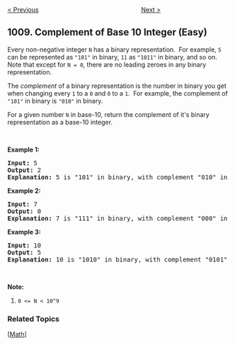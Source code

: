 <!--|This file generated by command(leetcode description); DO NOT EDIT.    |-->
<!--+----------------------------------------------------------------------+-->
<!--|@author    Openset <openset.wang@gmail.com>                           |-->
<!--|@link      https://github.com/openset                                 |-->
<!--|@home      https://github.com/openset/leetcode                        |-->
<!--+----------------------------------------------------------------------+-->

[< Previous](https://github.com/openset/leetcode/tree/master/problems/construct-binary-search-tree-from-preorder-traversal "Construct Binary Search Tree from Preorder Traversal")
　　　　　　　　　　　　　　　　
[Next >](https://github.com/openset/leetcode/tree/master/problems/pairs-of-songs-with-total-durations-divisible-by-60 "Pairs of Songs With Total Durations Divisible by 60")

## 1009. Complement of Base 10 Integer (Easy)

<p>Every non-negative integer <code>N</code>&nbsp;has a binary representation.&nbsp; For example,&nbsp;<code>5</code> can be represented as <code>&quot;101&quot;</code>&nbsp;in binary, <code>11</code> as <code>&quot;1011&quot;</code>&nbsp;in binary, and so on.&nbsp; Note that except for <code>N = 0</code>, there are no leading zeroes in any&nbsp;binary representation.</p>

<p>The <em>complement</em>&nbsp;of a binary representation&nbsp;is the number in binary you get when changing every <code>1</code> to a <code>0</code> and <code>0</code> to a <code>1</code>.&nbsp; For example, the complement of <code>&quot;101&quot;</code> in binary is <code>&quot;010&quot;</code> in binary.</p>

<p>For a given number <code>N</code> in base-10, return the complement of it&#39;s binary representation as a&nbsp;base-10 integer.</p>

<p>&nbsp;</p>

<ol>
</ol>

<div>
<p><strong>Example 1:</strong></p>

<pre>
<strong>Input: </strong><span id="example-input-1-1">5</span>
<strong>Output: </strong><span id="example-output-1">2</span>
<strong>Explanation: </strong>5 is &quot;101&quot; in binary, with complement &quot;010&quot; in binary, which is 2 in base-10.
</pre>

<div>
<p><strong>Example 2:</strong></p>

<pre>
<strong>Input: </strong><span id="example-input-2-1">7</span>
<strong>Output: </strong><span id="example-output-2">0</span>
<span id="example-output-1"><strong>Explanation: </strong>7 is &quot;111&quot; in binary, with complement &quot;000&quot; in binary, which is 0 in base-10.
</span></pre>

<div>
<p><strong>Example 3:</strong></p>

<pre>
<strong>Input: </strong><span id="example-input-3-1">10</span>
<strong>Output: </strong><span id="example-output-3">5</span>
<strong>Explanation: </strong>10 is &quot;1010&quot; in binary, with complement &quot;0101&quot; in binary, which is 5 in base-10.
</pre>

<p>&nbsp;</p>

<p><strong>Note:</strong></p>

<ol>
	<li><code>0 &lt;= N &lt; 10^9</code></li>
</ol>
</div>
</div>
</div>

### Related Topics
  [[Math](https://github.com/openset/leetcode/tree/master/tag/math/README.md)]
